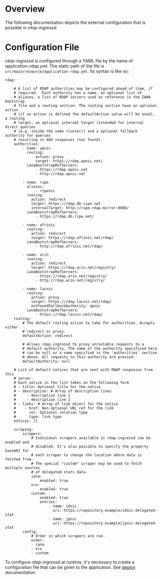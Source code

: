 # Overview
The following documentation depicts the external configuration that is
possible in *rdap-ingressd*.

# Configuration File
*rdap-ingressd* is configured through a YAML file by the name of
*application-rdap.yml*.  The static path of the file is
```src/main/resource/application-rdap.yml```.  Its syntax is like so:

```
rdap:

    # A list of RDAP authorities may be configured ahead of time, if
    # required.  Each authority has a name, an optional list of
    # aliases, a list of RDAP servers used as reference in the IANA bootstrap
    # file and a routing section. The routing section have an optional action 
    # (if no action is defined the defaultAction value will be used), a routing
    # target, an optional internal target (intended for internal direct queries 
    # (e.g. inside the same cluster)) and a optional fallback authority for queries 
    # resulting in 404 responses (not found).
    authorities:
        - name: apnic
          routing:
              action: proxy
              target: https://rdap.apnic.net/
          ianaBootstrapRefServers:
              - https://rdap.apnic.net
              - http://rdap.apnic.net

        - name: ripe
          aliases:
              - ripencc
          routing:
            action: redirect
            target: https://rdap.db.ripe.net
            internalTarget: http://ripe-rdap-mirror:8080/
          ianaBootstrapRefServers:
              - https://rdap.db.ripe.net/

        - name: afrinic
          routing:
            action: redirect
            target: https://rdap.afrinic.net/rdap/
          ianaBootstrapRefServers:
              - http://rdap.afrinic.net/rdap/

        - name: arin
          routing:
            action: redirect
            target: https://rdap.arin.net/registry/
          ianaBootstrapRefServers:
              - https://rdap.arin.net/registry/
              - http://rdap.arin.net/registry/

        - name: lacnic
          routing:
            action: proxy
            target: https://rdap.lacnic.net/rdap/
            notFoundFallbackAuthority: apnic
          ianaBootstrapRefServers:
              - https://rdap.lacnic.net/rdap/
    routing:
        # The default routing action to take for authorities. Accepts either
        # redirect or proxy.
        defaultAction: redirect

        # Allows rdap-ingressd to proxy unroutable requests to a
        # default authority. The name of the authority specificed here
        # can be null or a name specified in the 'authorities' section
        # above. All requests to this authority are proxied.
        defaultAuthority: null

    # List of default notices that are sent with RDAP responses from this 
    # server.
    # Each notice in the list takes on the following form
    # - title: Optional title for the notice
    # - description: # Array of description lines
    #     - description line 1
    #     - description line 2
    # - links: # Array of link object for the notice
    #    - href: Non optional URL ref for the link
    #      rel: Optional relation type
    #      type: link type
    notices: []

    scraping:
        scrapers:
            # Individual scrapers available in rdap-ingressd can be enabled and
            # disabled. It's also possible to specify the property baseURI for
            # each scraper to change the location where data is fetched from.
            # The special "custom" scraper may be used to fetch multiple sources 
            # of delegated stats data.
            iana:
                enabled: true
            nro:
                enabled: true
            custom:
                enabled: true
                entries:
                    - name: idnic
                      uri: https://repository.example/idnic-delegated-stat
                    - name: jpnic
                      uri: https://repository.example/jpnic-delegated-stat
        config:
            # Order in which scrapers are run.
            order:
            - iana
            - nro
            - custom
```

To configure *rdap-ingressd* at runtime, it's necessary to create a
configuration file that can be given to the application. See
[deploy](deploy.md) documentation.
